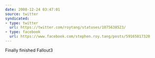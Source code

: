 ```yaml
---
date: 2008-12-24 03:47:01
source: twitter
syndicated:
- type: twitter
  url: https://twitter.com/roytang/statuses/1075638523/
- type: facebook
  url: https://www.facebook.com/stephen.roy.tang/posts/59165817320
---
```


Finally finished Fallout3